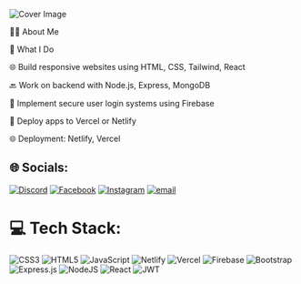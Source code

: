 ![Cover Image](https://i.postimg.cc/nhRvtXRc/1.png)

👨‍💻  About Me

🔧 What I Do

🌐 Build responsive websites using HTML, CSS, Tailwind, React

🔙 Work on backend with Node.js, Express, MongoDB

🔐 Implement secure user login systems using Firebase

🚀 Deploy apps to Vercel or Netlify

🌐 Deployment: Netlify, Vercel
## 🌐 Socials:
[![Discord](https://img.shields.io/badge/Discord-%237289DA.svg?logo=discord&logoColor=white)](https://discord.gg/saifur2460) [![Facebook](https://img.shields.io/badge/Facebook-%231877F2.svg?logo=Facebook&logoColor=white)](https://facebook.com/https://www.facebook.com/7H.SAIFURSAIF) [![Instagram](https://img.shields.io/badge/Instagram-%23E4405F.svg?logo=Instagram&logoColor=white)](https://instagram.com/saif.ur31) [![email](https://img.shields.io/badge/Email-D14836?logo=gmail&logoColor=white)](mailto:mdislamshakib218@gmail.com ) 

# 💻 Tech Stack:
![CSS3](https://img.shields.io/badge/css3-%231572B6.svg?style=for-the-badge&logo=css3&logoColor=white) ![HTML5](https://img.shields.io/badge/html5-%23E34F26.svg?style=for-the-badge&logo=html5&logoColor=white) ![JavaScript](https://img.shields.io/badge/javascript-%23323330.svg?style=for-the-badge&logo=javascript&logoColor=%23F7DF1E) ![Netlify](https://img.shields.io/badge/netlify-%23000000.svg?style=for-the-badge&logo=netlify&logoColor=#00C7B7) ![Vercel](https://img.shields.io/badge/vercel-%23000000.svg?style=for-the-badge&logo=vercel&logoColor=white) ![Firebase](https://img.shields.io/badge/firebase-%23039BE5.svg?style=for-the-badge&logo=firebase) ![Bootstrap](https://img.shields.io/badge/bootstrap-%238511FA.svg?style=for-the-badge&logo=bootstrap&logoColor=white) ![Express.js](https://img.shields.io/badge/express.js-%23404d59.svg?style=for-the-badge&logo=express&logoColor=%2361DAFB) ![NodeJS](https://img.shields.io/badge/node.js-6DA55F?style=for-the-badge&logo=node.js&logoColor=white) ![React](https://img.shields.io/badge/react-%2320232a.svg?style=for-the-badge&logo=react&logoColor=%2361DAFB) ![JWT](https://img)
